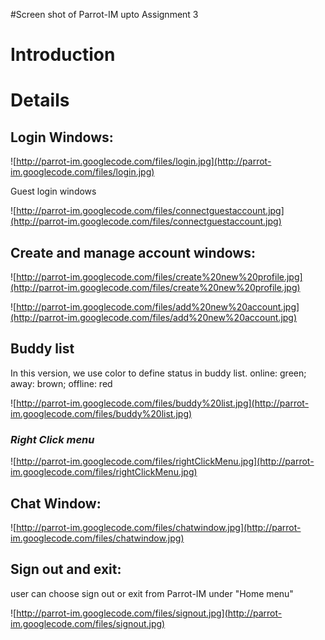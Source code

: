 #Screen shot of Parrot-IM upto Assignment 3

# Introduction #


# Details #

## Login Windows: ##

![http://parrot-im.googlecode.com/files/login.jpg](http://parrot-im.googlecode.com/files/login.jpg)

Guest login windows

![http://parrot-im.googlecode.com/files/connectguestaccount.jpg](http://parrot-im.googlecode.com/files/connectguestaccount.jpg)

## Create and manage account windows: ##

![http://parrot-im.googlecode.com/files/create%20new%20profile.jpg](http://parrot-im.googlecode.com/files/create%20new%20profile.jpg)

![http://parrot-im.googlecode.com/files/add%20new%20account.jpg](http://parrot-im.googlecode.com/files/add%20new%20account.jpg)

## Buddy list ##

In this version, we use color to define status in buddy list. online: green; away: brown; offline: red

![http://parrot-im.googlecode.com/files/buddy%20list.jpg](http://parrot-im.googlecode.com/files/buddy%20list.jpg)

### _Right Click menu_ ###

![http://parrot-im.googlecode.com/files/rightClickMenu.jpg](http://parrot-im.googlecode.com/files/rightClickMenu.jpg)

## Chat Window: ##

![http://parrot-im.googlecode.com/files/chatwindow.jpg](http://parrot-im.googlecode.com/files/chatwindow.jpg)

## Sign out and exit: ##

user can choose sign out  or exit from Parrot-IM under "Home menu"

![http://parrot-im.googlecode.com/files/signout.jpg](http://parrot-im.googlecode.com/files/signout.jpg)